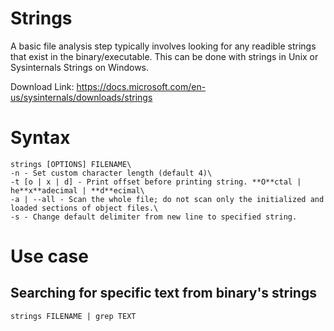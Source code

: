 # Strings
A basic file analysis step typically involves looking for any readible strings that exist in the binary/executable. This can be done with strings in Unix or Sysinternals Strings on Windows.

Download Link: https://docs.microsoft.com/en-us/sysinternals/downloads/strings

# Syntax
```
strings [OPTIONS] FILENAME\
-n - Set custom character length (default 4)\
-t [o | x | d] - Print offset before printing string. **O**ctal | he**x**adecimal | **d**ecimal\
-a | --all - Scan the whole file; do not scan only the initialized and loaded sections of object files.\
-s - Change default delimiter from new line to specified string.
```

# Use case
## Searching for specific text from binary's strings
```
strings FILENAME | grep TEXT
```
